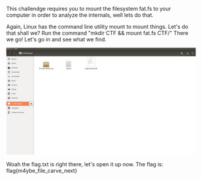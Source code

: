 This challendge requires you to mount the filesystem fat.fs to your computer in order to analyze the internals, well lets do that.

Again, Linux has the command line utility mount to mount things. Let's do that shall we?
Run the command "mkdir CTF && mount fat.fs CTF/"
There we go! Let's go in and see what we find.

![examine](/Herbert/File_Carve/examine.png)

Woah the flag.txt is right there, let's open it up now. The flag is:
flag{m4ybe_file_carve_next}
